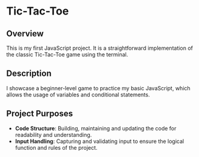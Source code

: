 # Tic-Tac-Toe

## Overview
This is my first JavaScript project. It is a straightforward implementation of the classic Tic-Tac-Toe game using the terminal.

## Description
I showcase a beginner-level game to practice my basic JavaScript, which allows the usage of variables and conditional statements.

## Project Purposes
- **Code Structure**: Building, maintaining and updating the code for readability and understanding.
- **Input Handling**: Capturing and validating input to ensure the logical function and rules of the project.
